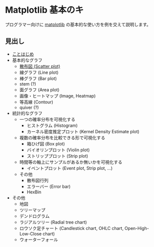 # Matplotlib 基本のキ

プログラマー向けに [matplotlib](https://matplotlib.org) の基本的な使い方を例を交えて説明します。

## 見出し

- [ことはじめ](getting-started.md)
- 基本的なグラフ
  - [散布図 (Scatter plot)](scatter-plot.ipynb)
  - 線グラフ (Line plot)
  - 棒グラフ (Bar plot)
  - stem (?)
  - 面グラフ (Area plot)
  - 画像・ヒートマップ (Image, Heatmap)
  - 等高線 (Contour)
  - quiver (?)
- 統計的なグラフ
  - 一つの確率分布を可視化する
    - ヒストグラム (Histogram)
    - カーネル密度推定プロット (Kernel Density Estimate plot)
  - 複数の確率分布を比較できる形で可視化する
    - 箱ひげ図 (Box plot)
    - バイオリンプロット (Violin plot)
    - ストリッププロット (Strip plot)
  - 時間等の軸上にサンプルがあるか無いかを可視化する
    - イベントプロット (Event plot, Strip plot, ...)
  - その他
    - 散布図行列
    - エラーバー (Error bar)
    - HexBin
- その他
  - 地図
  - ツリーマップ
  - デンドログラム
  - ラジアルツリー (Radial tree chart)
  - ロウソク足チャート (Candlestick chart, OHLC chart, Open-High-Low-Close chart)
  - ウォーターフォール
